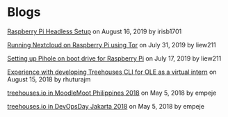 # Blogs

[Raspberry Pi Headless Setup](20190816-headless.md) on August 16, 2019 by irisb1701

[Running Nextcloud on Raspberry Pi using Tor](20190731-nextcloud-tor.md) on July 31, 2019 by liew211

[Setting up Pihole on boot drive for Raspberry Pi](20190717-pihole.md) on July 17, 2019 by liew211

[Experience with developing Treehouses CLI for OLE as a virtual intern](20180815-CLIVIexp.md) on August 15, 2018 by rhuturajm

[treehouses.io in MoodleMoot Philippines 2018](20180505-moodlemootph18.md) on May 5, 2018 by empeje

[treehouses.io in DevOpsDay Jakarta 2018](20180505-devopsdayjkt18.md) on May 5, 2018 by empeje
